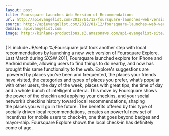 ```yaml
---
layout: post
title: Foursquare Launches Web Version of Recommendations
url: http://apievangelist.com/2012/01/12/foursquare-launches-web-version-of-recommendations/
source: http://apievangelist.com/2012/01/12/foursquare-launches-web-version-of-recommendations/
domain: apievangelist.com
image: http://kinlane-productions.s3.amazonaws.com/api-evangelist-site/blog/foursquare-explore-recommendations.jpg
---
```

{% include JB/setup %}Foursquare just&nbsp;took another step with local recommendations&nbsp;by launching a new web version of&nbsp;Foursquare Explore.
Last March during SXSW 2011,&nbsp;Foursquare launched&nbsp;explore for&nbsp;iPhone and Android mobile, allowing users to find things to do nearby, and now has brought this same&nbsp;functionality&nbsp;to the web.
Explore's suggestions are &nbsp;powered by places you've been and frequented, the places your friends have visited, the categories and types of places you prefer, what&rsquo;s popular with other users, the day of the week, places with great tips, the time of day and a whole bunch of intelligent criteria.
This move by Foursquare shows the power of the checkin and applying your checkins, and your social network&rsquo;s checkins history toward local recommendations, shaping the&nbsp;places&nbsp;you will go in the future.
The benefits offered by this type of socially driven local recommendations, creates an powerful new set of incentives for mobile users to check-in, one that goes beyond badges and mayor-ship.
Foursquare Explore shows the local check-in has definitely come of age.
